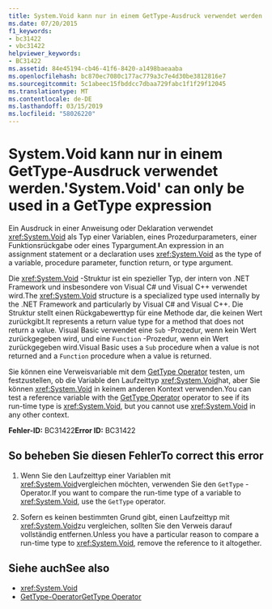 ```yaml
---
title: System.Void kann nur in einem GetType-Ausdruck verwendet werden.
ms.date: 07/20/2015
f1_keywords:
- bc31422
- vbc31422
helpviewer_keywords:
- BC31422
ms.assetid: 84e45194-cb46-41f6-8420-a1498baeaaba
ms.openlocfilehash: bc870ec7080c177ac779a3c7e4d30be3812816e7
ms.sourcegitcommit: 5c1abeec15fbddcc7dbaa729fabc1f1f29f12045
ms.translationtype: MT
ms.contentlocale: de-DE
ms.lasthandoff: 03/15/2019
ms.locfileid: "58026220"
---
```

# <a name="systemvoid-can-only-be-used-in-a-gettype-expression"></a><span data-ttu-id="c5348-102">System.Void kann nur in einem GetType-Ausdruck verwendet werden.</span><span class="sxs-lookup"><span data-stu-id="c5348-102">'System.Void' can only be used in a GetType expression</span></span>
<span data-ttu-id="c5348-103">Ein Ausdruck in einer Anweisung oder Deklaration verwendet <xref:System.Void> als Typ einer Variablen, eines Prozedurparameters, einer Funktionsrückgabe oder eines Typargument.</span><span class="sxs-lookup"><span data-stu-id="c5348-103">An expression in an assignment statement or a declaration uses <xref:System.Void> as the type of a variable, procedure parameter, function return, or type argument.</span></span>  
  
 <span data-ttu-id="c5348-104">Die <xref:System.Void> -Struktur ist ein spezieller Typ, der intern von .NET Framework und insbesondere von Visual C# und Visual C++ verwendet wird.</span><span class="sxs-lookup"><span data-stu-id="c5348-104">The <xref:System.Void> structure is a specialized type used internally by the .NET Framework and particularly by Visual C# and Visual C++.</span></span> <span data-ttu-id="c5348-105">Die Struktur stellt einen Rückgabewerttyp für eine Methode dar, die keinen Wert zurückgibt.</span><span class="sxs-lookup"><span data-stu-id="c5348-105">It represents a return value type for a method that does not return a value.</span></span> <span data-ttu-id="c5348-106">Visual Basic verwendet eine `Sub` -Prozedur, wenn kein Wert zurückgegeben wird, und eine `Function` -Prozedur, wenn ein Wert zurückgegeben wird.</span><span class="sxs-lookup"><span data-stu-id="c5348-106">Visual Basic uses a `Sub` procedure when a value is not returned and a `Function` procedure when a value is returned.</span></span>  
  
 <span data-ttu-id="c5348-107">Sie können eine Verweisvariable mit dem [GetType Operator](../../visual-basic/language-reference/operators/gettype-operator.md) testen, um festzustellen, ob die Variable den Laufzeittyp <xref:System.Void>hat, aber Sie können <xref:System.Void> in keinem anderen Kontext verwenden.</span><span class="sxs-lookup"><span data-stu-id="c5348-107">You can test a reference variable with the [GetType Operator](../../visual-basic/language-reference/operators/gettype-operator.md) operator to see if its run-time type is <xref:System.Void>, but you cannot use <xref:System.Void> in any other context.</span></span>  
  
 <span data-ttu-id="c5348-108">**Fehler-ID:** BC31422</span><span class="sxs-lookup"><span data-stu-id="c5348-108">**Error ID:** BC31422</span></span>  
  
## <a name="to-correct-this-error"></a><span data-ttu-id="c5348-109">So beheben Sie diesen Fehler</span><span class="sxs-lookup"><span data-stu-id="c5348-109">To correct this error</span></span>  
  
1.  <span data-ttu-id="c5348-110">Wenn Sie den Laufzeittyp einer Variablen mit <xref:System.Void>vergleichen möchten, verwenden Sie den `GetType` -Operator.</span><span class="sxs-lookup"><span data-stu-id="c5348-110">If you want to compare the run-time type of a variable to <xref:System.Void>, use the `GetType` operator.</span></span>  
  
2.  <span data-ttu-id="c5348-111">Sofern es keinen bestimmten Grund gibt, einen Laufzeittyp mit <xref:System.Void>zu vergleichen, sollten Sie den Verweis darauf vollständig entfernen.</span><span class="sxs-lookup"><span data-stu-id="c5348-111">Unless you have a particular reason to compare a run-time type to <xref:System.Void>, remove the reference to it altogether.</span></span>  
  
## <a name="see-also"></a><span data-ttu-id="c5348-112">Siehe auch</span><span class="sxs-lookup"><span data-stu-id="c5348-112">See also</span></span>

- <xref:System.Void>
- [<span data-ttu-id="c5348-113">GetType-Operator</span><span class="sxs-lookup"><span data-stu-id="c5348-113">GetType Operator</span></span>](../../visual-basic/language-reference/operators/gettype-operator.md)
